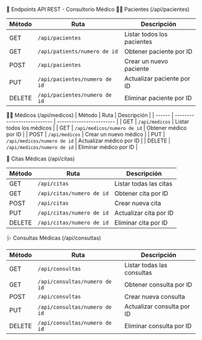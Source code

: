 📡 Endpoints API REST - Consultorio Médico
🧑‍⚕️ Pacientes (/api/pacientes)


| Método | Ruta                          | Descripción                |
| ------ | ----------------------------- | -------------------------- |
| GET    | `/api/pacientes`              | Listar todos los pacientes |
| GET    | `/api/patients/numero de id`  | Obtener paciente por ID    |
| POST   | `/api/pacientes`              | Crear un nuevo paciente    |
| PUT    | `/api/pacientes/numero de id` | Actualizar paciente por ID |
| DELETE | `/api/pacientes/numero de id` | Eliminar paciente por ID   |


👨‍⚕️ Médicos (/api/medicos)
| Método | Ruta                        | Descripción              |
| ------ | --------------------------- | ------------------------ |
| GET    | `/api/medicos`              | Listar todos los médicos |
| GET    | `/api/medicos/numero de id` | Obtener médico por ID    |
| POST   | `/api/medicos`              | Crear un nuevo médico    |
| PUT    | `/api/medicos/numero de id` | Actualizar médico por ID |
| DELETE | `/api/medicos/numero de id` | Eliminar médico por ID   |

📅 Citas Médicas (/api/citas)

| Método | Ruta                      | Descripción            |
| ------ | ------------------------- | ---------------------- |
| GET    | `/api/citas`              | Listar todas las citas |
| GET    | `/api/citas/numero de id` | Obtener cita por ID    |
| POST   | `/api/citas`              | Crear nueva cita       |
| PUT    | `/api/citas/numero de id` | Actualizar cita por ID |
| DELETE | `/api/citas/numero de id` | Eliminar cita por ID   |

🩺 Consultas Médicas (/api/consultas)

| Método | Ruta                          | Descripción                |
| ------ | ----------------------------- | -------------------------- |
| GET    | `/api/consultas`              | Listar todas las consultas |
| GET    | `/api/consultas/numero de id` | Obtener consulta por ID    |
| POST   | `/api/consultas`              | Crear nueva consulta       |
| PUT    | `/api/consultas/numero de id` | Actualizar consulta por ID |
| DELETE | `/api/consultas/numero de id` | Eliminar consulta por ID   |


